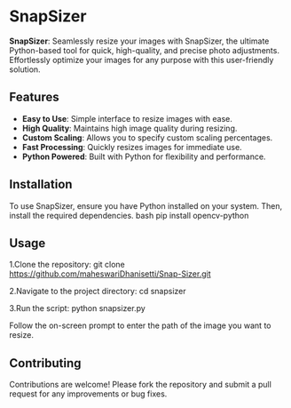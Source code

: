 # SnapSizer

**SnapSizer**: Seamlessly resize your images with SnapSizer, the ultimate Python-based tool for quick, high-quality, and precise photo adjustments. Effortlessly optimize your images for any purpose with this user-friendly solution.

## Features

- **Easy to Use**: Simple interface to resize images with ease.
- **High Quality**: Maintains high image quality during resizing.
- **Custom Scaling**: Allows you to specify custom scaling percentages.
- **Fast Processing**: Quickly resizes images for immediate use.
- **Python Powered**: Built with Python for flexibility and performance.

## Installation

To use SnapSizer, ensure you have Python installed on your system. Then, install the required dependencies.
bash 
pip install opencv-python

## Usage
1.Clone the repository:
git clone https://github.com/maheswariDhanisetti/Snap-Sizer.git

2.Navigate to the project directory:
cd snapsizer

3.Run the script:
python snapsizer.py

Follow the on-screen prompt to enter the path of the image you want to resize.

## Contributing
Contributions are welcome! Please fork the repository and submit a pull request for any improvements or bug fixes.
